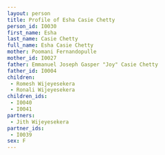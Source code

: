```yaml
---
layout: person
title: Profile of Esha Casie Chetty
person_id: I0030
first_name: Esha
last_name: Casie Chetty
full_name: Esha Casie Chetty
mother: Poomani Fernandopulle
mother_id: I0027
father: Emmanuel Joseph Gasper "Joy" Casie Chetty
father_id: I0004
children:
 - Romesh Wijeyesekera
 - Ronali Wijeyesekera
children_ids:
 - I0040
 - I0041
partners:
 - Jith Wijeyesekera
partner_ids:
 - I0039
sex: F
---
```


